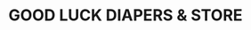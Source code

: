 ---
title: "GOOD LUCK DIAPERS & STORE"
url: /karachi/good-luck-diapers-und-store/
shop: Babysachen
---